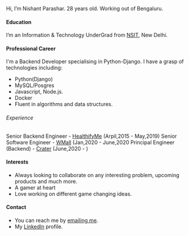 Hi, I’m Nishant Parashar. 28 years old. Working out of Bengaluru.

#### Education

I’m an Information & Technology UnderGrad from [NSIT](https://en.wikipedia.org/wiki/Netaji_Subhas_University_of_Technology), New Delhi.

#### Professional Career

I'm a Backend Developer specialising in Python-Django. I have a grasp of technologies including:

- Python(Django)
- MySQL/Posgres
- Javascript, Node.js.
- Docker
- Fluent in algorithms and data structures.

###### Experience

Senior Backend Engineer - [HealthifyMe](https://www.linkedin.com/company/healthifyme/) (Arpil,2015 - May,2019)
Senior Software Engineer - [WMall](https://www.linkedin.com/company/blitzscale/) (Jan,2020 - June,2020
Principal Engineer (Backend) - [Crater](https://www.linkedin.com/company/craterclub/) (June,2020 - )

#### Interests

- Always looking to collaborate on any interesting problem, upcoming products and much more.
- A gamer at heart
- Love working on different game changing ideas.

#### Contact
- You can reach me by [emailing me](mail_to:nishantkparashar@gmail.com).
- My [LinkedIn](https://www.linkedin.com/in/nishant-k-parashar/) profile.

<!---
sujanian07/sujanian07 is a ✨ special ✨ repository because its `README.md` (this file) appears on your GitHub profile.
You can click the Preview link to take a look at your changes.
--->
